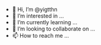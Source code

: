 - 👋 Hi, I’m @yigtthn
- 👀 I’m interested in ...
- 🌱 I’m currently learning ...
- 💞️ I’m looking to collaborate on ...
- 📫 How to reach me ...

<!---
yigtthn/yigtthn is a ✨ special ✨ repository because its `README.md` (this file) appears on your GitHub profile.
You can click the Preview link to take a look at your changes.
--->
